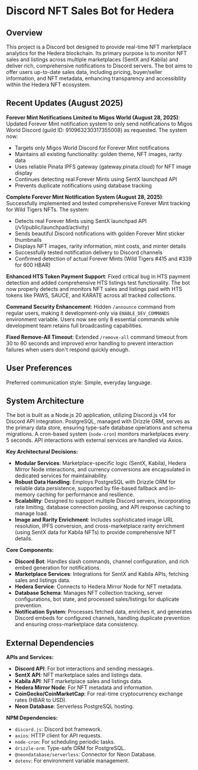 # Discord NFT Sales Bot for Hedera

## Overview
This project is a Discord bot designed to provide real-time NFT marketplace analytics for the Hedera blockchain. Its primary purpose is to monitor NFT sales and listings across multiple marketplaces (SentX and Kabila) and deliver rich, comprehensive notifications to Discord servers. The bot aims to offer users up-to-date sales data, including pricing, buyer/seller information, and NFT metadata, enhancing transparency and accessibility within the Hedera NFT ecosystem.

## Recent Updates (August 2025)
**Forever Mint Notifications Limited to Migos World (August 28, 2025)**: Updated Forever Mint notification system to only send notifications to Migos World Discord (guild ID: 910963230317355008) as requested. The system now:
- Targets only Migos World Discord for Forever Mint notifications 
- Maintains all existing functionality: golden theme, NFT images, rarity data
- Uses reliable Pinata IPFS gateway (gateway.pinata.cloud) for NFT image display
- Continues detecting real Forever Mints using SentX launchpad API
- Prevents duplicate notifications using database tracking

**Complete Forever Mint Notification System (August 28, 2025)**: Successfully implemented and tested comprehensive Forever Mint tracking for Wild Tigers NFTs. The system:
- Detects real Forever Mints using SentX launchpad API (/v1/public/launchpad/activity)
- Sends beautiful Discord notifications with golden Forever Mint sticker thumbnails
- Displays NFT images, rarity information, mint costs, and minter details
- Successfully tested notification delivery to Discord channels
- Confirmed detection of actual Forever Mints (Wild Tigers #415 and #339 for 600 HBAR)

**Enhanced HTS Token Payment Support**: Fixed critical bug in HTS payment detection and added comprehensive HTS listings test functionality. The bot now properly detects and monitors NFT sales and listings paid with HTS tokens like PAWS, SAUCE, and KARATE across all tracked collections.

**Command Security Enhancement**: Hidden `/announce` command from regular users, making it development-only via `ENABLE_DEV_COMMANDS` environment variable. Users now see only 8 essential commands while development team retains full broadcasting capabilities.

**Fixed Remove-All Timeout**: Extended `/remove-all` command timeout from 30 to 60 seconds and improved error handling to prevent interaction failures when users don't respond quickly enough.

## User Preferences
Preferred communication style: Simple, everyday language.

## System Architecture
The bot is built as a Node.js 20 application, utilizing Discord.js v14 for Discord API integration. PostgreSQL, managed with Drizzle ORM, serves as the primary data store, ensuring type-safe database operations and schema migrations. A cron-based system (`node-cron`) monitors marketplaces every 5 seconds. API interactions with external services are handled via Axios.

**Key Architectural Decisions:**
- **Modular Services**: Marketplace-specific logic (SentX, Kabila), Hedera Mirror Node interactions, and currency conversions are encapsulated in dedicated services for maintainability.
- **Robust Data Handling**: Employs PostgreSQL with Drizzle ORM for reliable data persistence, supported by file-based fallback and in-memory caching for performance and resilience.
- **Scalability**: Designed to support multiple Discord servers, incorporating rate limiting, database connection pooling, and API response caching to manage load.
- **Image and Rarity Enrichment**: Includes sophisticated image URL resolution, IPFS conversion, and cross-marketplace rarity enrichment (using SentX data for Kabila NFTs) to provide comprehensive NFT details.

**Core Components:**
- **Discord Bot**: Handles slash commands, channel configuration, and rich embed generation for notifications.
- **Marketplace Services**: Integrations for SentX and Kabila APIs, fetching sales and listings data.
- **Hedera Service**: Connects to Hedera Mirror Node for NFT metadata.
- **Database Schema**: Manages NFT collection tracking, server configurations, bot state, and processed sales/listings for duplicate prevention.
- **Notification System**: Processes fetched data, enriches it, and generates Discord embeds for configured channels, handling duplicate prevention and ensuring cross-marketplace data consistency.

## External Dependencies

**APIs and Services:**
- **Discord API**: For bot interactions and sending messages.
- **SentX API**: NFT marketplace sales and listings data.
- **Kabila API**: NFT marketplace sales and listings data.
- **Hedera Mirror Node**: For NFT metadata and information.
- **CoinGecko/CoinMarketCap**: For real-time cryptocurrency exchange rates (HBAR to USD).
- **Neon Database**: Serverless PostgreSQL hosting.

**NPM Dependencies:**
- `discord.js`: Discord bot framework.
- `axios`: HTTP client for API requests.
- `node-cron`: For scheduling periodic tasks.
- `drizzle-orm`: Type-safe ORM for PostgreSQL.
- `@neondatabase/serverless`: Connector for Neon Database.
- `dotenv`: For environment variable management.